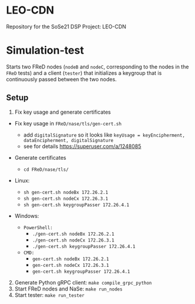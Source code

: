# LEO-CDN

Repository for the SoSe21 DSP Project: LEO-CDN

# Simulation-test

Starts two FReD nodes (`nodeB` and `nodeC`, corresponding to the nodes in the `FReD` tests) and a client (`tester`) that initializes a keygroup that is continuously passed between the two nodes.

## Setup

1. Fix key usage and generate certificates

- Fix key usage in `FReD/nase/tls/gen-cert.sh`
  - add `digitalSignature` so it looks like `keyUsage = keyEncipherment, dataEncipherment, digitalSignature`
  - see for details https://superuser.com/a/1248085
- Generate certificates
  - `cd FReD/nase/tls/`
- Linux:
  - `sh gen-cert.sh nodeBx 172.26.2.1`
  - `sh gen-cert.sh nodeCx 172.26.3.1`
  - `sh gen-cert.sh keygroupPasser 172.26.4.1`

- Windows:
  - `PowerShell:`
    - `./gen-cert.sh nodeBx 172.26.2.1`
    - `./gen-cert.sh nodeCx 172.26.3.1`
    - `./gen-cert.sh keygroupPasser 172.26.4.1`
  - `CMD:`
    - `gen-cert.sh nodeBx 172.26.2.1`
    - `gen-cert.sh nodeCx 172.26.3.1`
    - `gen-cert.sh keygroupPasser 172.26.4.1`

2. Generate Python gRPC client: `make compile_grpc_python`
3. Start FReD nodes and NaSe: `make run_nodes`
4. Start tester: `make run_tester`
